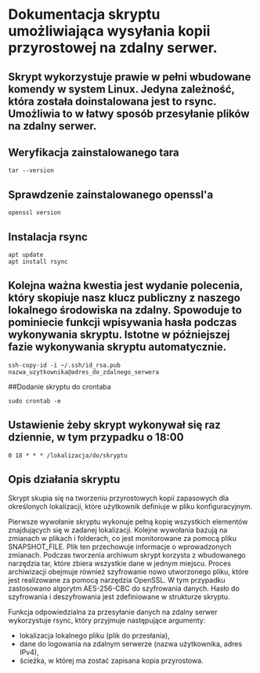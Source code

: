 # Dokumentacja skryptu umożliwiająca wysyłania kopii przyrostowej na zdalny serwer.

## Skrypt wykorzystuje prawie w pełni wbudowane komendy w system Linux. Jedyna zależność, która została doinstalowana jest to rsync. Umożliwia to w łatwy sposób przesyłanie plików na zdalny serwer.
## Weryfikacja zainstalowanego tara
```
tar --version
```
## Sprawdzenie zainstalowanego openssl'a
```
openssl version
```
## Instalacja rsync
```
apt update
apt install rsync
```
## Kolejna ważna kwestia jest wydanie polecenia, który skopiuje nasz klucz publiczny z naszego lokalnego środowiska na zdalny. Spowoduje to pominiecie funkcji wpisywania hasła podczas wykonywania skryptu. Istotne w późniejszej fazie wykonywania skryptu automatycznie.
```
ssh-copy-id -i ~/.ssh/id_rsa.pub nazwa_uzytkownika@adres_do_zdalnego_serwera
```
##Dodanie skryptu do crontaba 
```
sudo crontab -e
```
## Ustawienie żeby skrypt wykonywał się raz dziennie, w tym przypadku o 18:00
```
0 18 * * * /lokalizacja/do/skryptu
```
## Opis działania skryptu
Skrypt skupia się na tworzeniu przyrostowych kopii zapasowych dla określonych lokalizacji, które użytkownik definiuje w pliku konfiguracyjnym.

Pierwsze wywołanie skryptu wykonuje pełną kopię wszystkich elementów znajdujących się w zadanej lokalizacji.
Kolejne wywołania bazują na zmianach w plikach i folderach, co jest monitorowane za pomocą pliku SNAPSHOT_FILE. Plik ten przechowuje informacje o wprowadzonych zmianach.
Podczas tworzenia archiwum skrypt korzysta z wbudowanego narzędzia tar, które zbiera wszystkie dane w jednym miejscu. Proces archiwizacji obejmuje również szyfrowanie nowo utworzonego pliku, które jest realizowane za pomocą narzędzia OpenSSL. W tym przypadku zastosowano algorytm AES-256-CBC do szyfrowania danych. Hasło do szyfrowania i deszyfrowania jest zdefiniowane w strukturze skryptu.

Funkcja odpowiedzialna za przesyłanie danych na zdalny serwer wykorzystuje rsync, który przyjmuje następujące argumenty:

* lokalizacja lokalnego pliku (plik do przesłania),
* dane do logowania na zdalnym serwerze (nazwa użytkownika, adres IPv4),
* ścieżka, w której ma zostać zapisana kopia przyrostowa. 
